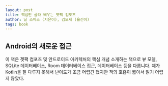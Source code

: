 ```yaml
---
layout: post
title: 핵심만 골라 배우는 젯팩 컴포즈
author: 닐 스미스 (지은이), 김모세 (옮긴이)
tags: book
---
```


## Android의 새로운 접근

이 책은 젯팩 컴포즈 및 안드로이드 아키텍처의 핵심 개념 소개하는 책으로 뷰 모델, SQLite 데이터베이스, Room 데이터베이스 접근, 데이터베이스 등을 다룹니다. 제가 Kotlin을 잘 다루지 못해서 난이도가 조금 어렵긴 했지만 책의 호흡이 짧아서 읽기 어렵지 않았다.
